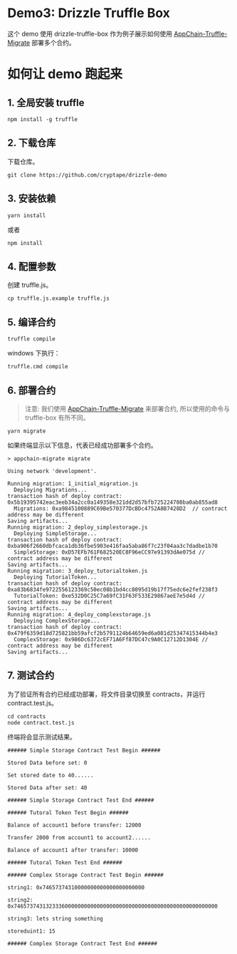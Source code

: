 # Demo3: Drizzle Truffle Box

这个 demo 使用 drizzle-truffle-box 作为例子展示如何使用 [AppChain-Truffle-Migrate](https://github.com/cryptape/appchain-truffle-migrate) 部署多个合约。

# 如何让 demo 跑起来

## 1. 全局安装 truffle

```shell
npm install -g truffle
```

## 2. 下载仓库

下载仓库。

```shell
git clone https://github.com/cryptape/drizzle-demo
```

## 3. 安装依赖

```shell
yarn install
```

或者

```shell
npm install
```

## 4. 配置参数

创建 truffle.js。

```shell
cp truffle.js.example truffle.js
```

## 5. 编译合约

```shell
truffle compile
```

windows 下执行：

```shell
truffle.cmd compile
```

## 6. 部署合约
> 注意: 我们使用 [AppChain-Truffle-Migrate](https://github.com/cryptape/appchain-truffle-migrate) 来部署合约, 所以使用的命令与 truffle-box 有所不同。

```shell
yarn migrate
```
如果终端显示以下信息，代表已经成功部署多个合约。

```shell
> appchain-migrate migrate

Using network 'development'.

Running migration: 1_initial_migration.js
  Deploying Migrations...
transaction hash of deploy contract:  0x5b19395742eac3eeb34a2cc0a149358e321dd2d57bfb725224708ba0ab855ad8
  Migrations: 0xa9845100889C69Be570377DcBDc4752A8B7428D2  // contract address may be different
Saving artifacts...
Running migration: 2_deploy_simplestorage.js
  Deploying SimpleStorage...
transaction hash of deploy contract:  0xba906f2660dbfcaca1db36fbe5903e416faa5aba86f7c23f04aa3c7dadbe1b70
  SimpleStorage: 0xD57EFb761F682520EC8F96eCC97e91393dAe075d // contract address may be different
Saving artifacts...
Running migration: 3_deploy_tutorialtoken.js
  Deploying TutorialToken...
transaction hash of deploy contract:  0xa83b6834fe9722556123369c50ec08b1bd4cc8095d19b17f75edc6e2fef238f3
  TutorialToken: 0xe532D0C25C7a69fC31F63F533E29867aeE7e5d4d // contract address may be different
Saving artifacts...
Running migration: 4_deploy_complexstorage.js
  Deploying ComplexStorage...
transaction hash of deploy contract:  0x479f6359d18d725821bb59afcf2b5791124b64659ed6a081d25347415344b4e3
  ComplexStorage: 0x986Dc6372cEF71A6Ff87DC47c9A0C12712D1304E // contract address may be different
Saving artifacts...
```

## 7. 测试合约

为了验证所有合约已经成功部署，将文件目录切换至 contracts，并运行 contract.test.js。

```shell
cd contracts
node contract.test.js
```
终端将会显示测试结果。

```shell
###### Simple Storage Contract Test Begin ######

Stored Data before set: 0

Set stored date to 40......

Stored Data after set: 40

###### Simple Storage Contract Test End ######

###### Tutoral Token Test Begin ######

Balance of account1 before transfer: 12000

Transfer 2000 from account1 to account2......

Balance of account1 after transfer: 10000

###### Tutoral Token Test End ######

###### Complex Storage Contract Test Begin ######

string1: 0x74657374310000000000000000000000

string2: 0x7465737431323336000000000000000000000000000000000000000000000000

string3: lets string something

storeduint1: 15

###### Complex Storage Contract Test End ######
```
